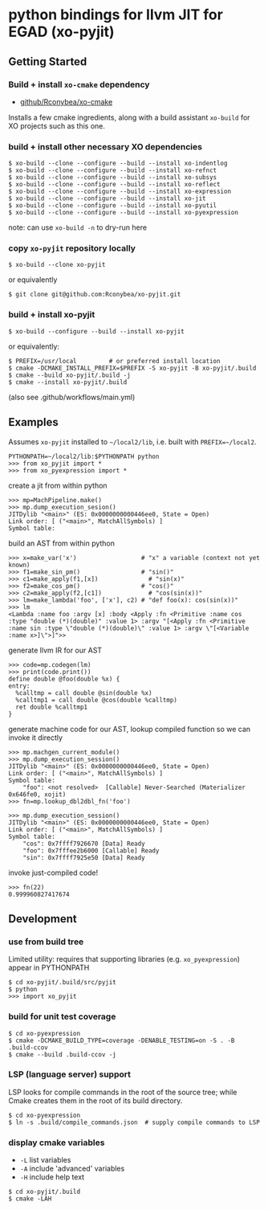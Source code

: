 # python bindings for llvm JIT for EGAD (xo-pyjit)

## Getting Started

### Build + install `xo-cmake` dependency

- [github/Rconybea/xo-cmake](https://github.com/Rconybea/xo-cmake)

Installs a few cmake ingredients,  along with a build assistant `xo-build` for XO projects such as this one.

### build + install other necessary XO dependencies
```
$ xo-build --clone --configure --build --install xo-indentlog
$ xo-build --clone --configure --build --install xo-refnct
$ xo-build --clone --configure --build --install xo-subsys
$ xo-build --clone --configure --build --install xo-reflect
$ xo-build --clone --configure --build --install xo-expression
$ xo-build --clone --configure --build --install xo-jit
$ xo-build --clone --configure --build --install xo-pyutil
$ xo-build --clone --configure --build --install xo-pyexpression
```
note: can use `xo-build -n` to dry-run here

### copy `xo-pyjit` repository locally
```
$ xo-build --clone xo-pyjit
```

or equivalently
```
$ git clone git@github.com:Rconybea/xo-pyjit.git
```

### build + install xo-pyjit
```
$ xo-build --configure --build --install xo-pyjit
```

or equivalently:

```
$ PREFIX=/usr/local         # or preferred install location
$ cmake -DCMAKE_INSTALL_PREFIX=$PREFIX -S xo-pyjit -B xo-pyjit/.build
$ cmake --build xo-pyjit/.build -j
$ cmake --install xo-pyjit/.build
```
(also see .github/workflows/main.yml)

## Examples

Assumes `xo-pyjit` installed to `~/local2/lib`,
i.e. built with `PREFIX=~/local2`.
```
PYTHONPATH=~/local2/lib:$PYTHONPATH python
>>> from xo_pyjit import *
>>> from xo_pyexpression import *
```

create a jit from within python
```
>>> mp=MachPipeline.make()
>>> mp.dump_execution_sesion()
JITDylib "<main>" (ES: 0x0000000000446ee0, State = Open)
Link order: [ ("<main>", MatchAllSymbols) ]
Symbol table:
```

build an AST from within python
```
>>> x=make_var('x')                  # "x" a variable (context not yet known)
>>> f1=make_sin_pm()                 # "sin()"
>>> c1=make_apply(f1,[x])              # "sin(x)"
>>> f2=make_cos_pm()                 # "cos()"
>>> c2=make_apply(f2,[c1])             # "cos(sin(x))"
>>> lm=make_lambda('foo', ['x'], c2) # "def foo(x): cos(sin(x))"
>>> lm
<Lambda :name foo :argv [x] :body <Apply :fn <Primitive :name cos :type "double (*)(double)" :value 1> :argv "[<Apply :fn <Primitive :name sin :type \"double (*)(double)\" :value 1> :argv \"[<Variable :name x>]\">]">>
```

generate llvm IR for our AST
```
>>> code=mp.codegen(lm)
>>> print(code.print())
define double @foo(double %x) {
entry:
  %calltmp = call double @sin(double %x)
  %calltmp1 = call double @cos(double %calltmp)
  ret double %calltmp1
}
```

generate machine code for our AST,  lookup compiled function so we can invoke it directly
```
>>> mp.machgen_current_module()
>>> mp.dump_execution_session()
JITDylib "<main>" (ES: 0x0000000000446ee0, State = Open)
Link order: [ ("<main>", MatchAllSymbols) ]
Symbol table:
    "foo": <not resolved>  [Callable] Never-Searched (Materializer 0x646fe0, xojit)
>>> fn=mp.lookup_dbl2dbl_fn('foo')

>>> mp.dump_execution_session()
JITDylib "<main>" (ES: 0x0000000000446ee0, State = Open)
Link order: [ ("<main>", MatchAllSymbols) ]
Symbol table:
    "cos": 0x7ffff7926670 [Data] Ready
    "foo": 0x7fffee2b6000 [Callable] Ready
    "sin": 0x7ffff7925e50 [Data] Ready
```

invoke just-compiled code!
```
>>> fn(22)
0.999960827417674
```

## Development

### use from build tree

Limited utility: requires that supporting libraries (e.g. `xo_pyexpression`) appear in PYTHONPATH
```
$ cd xo-pyjit/.build/src/pyjit
$ python
>>> import xo_pyjit
```

### build for unit test coverage
```
$ cd xo-pyexpression
$ cmake -DCMAKE_BUILD_TYPE=coverage -DENABLE_TESTING=on -S . -B .build-ccov
$ cmake --build .build-ccov -j
```

### LSP (language server) support

LSP looks for compile commands in the root of the source tree;
while Cmake creates them in the root of its build directory.

```
$ cd xo-pyexpression
$ ln -s .build/compile_commands.json  # supply compile commands to LSP
```

### display cmake variables

- `-L` list variables
- `-A` include 'advanced' variables
- `-H` include help text

```
$ cd xo-pyjit/.build
$ cmake -LAH
```
